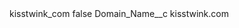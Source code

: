 <?xml version="1.0" encoding="UTF-8"?>
<CustomMetadata xmlns="http://soap.sforce.com/2006/04/metadata" xmlns:xsi="http://www.w3.org/2001/XMLSchema-instance" xmlns:xsd="http://www.w3.org/2001/XMLSchema">
    <label>kisstwink_com</label>
    <protected>false</protected>
    <values>
        <field>Domain_Name__c</field>
        <value xsi:type="xsd:string">kisstwink.com</value>
    </values>
</CustomMetadata>
